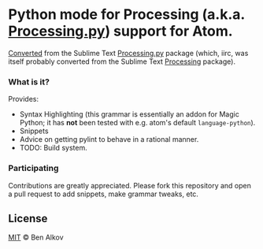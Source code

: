 # Python mode for Processing (a.k.a. [Processing.py](http://py.processing.org)) support for Atom.
[Converted](http://atom.io/docs/latest/converting-a-text-mate-bundle)
from the Sublime Text [Processing.py](https://github.com/tildebyte/processing-py-sublime) package (which, iirc, was itself probably converted from the Sublime Text [Processing](https://packagecontrol.io/packages/Processing) package).

### What is it?
Provides:
* Syntax Highlighting (this grammar is essentially an addon for Magic Python; it has **not** been tested with e.g. atom's default `language-python`).
* Snippets
* Advice on getting pylint to behave in a rational manner.
* TODO: Build system.

### Participating
Contributions are greatly appreciated. Please fork this repository and open a pull request to add snippets, make grammar tweaks, etc.

## License
[MIT](LICENSE.md) &copy; Ben Alkov
